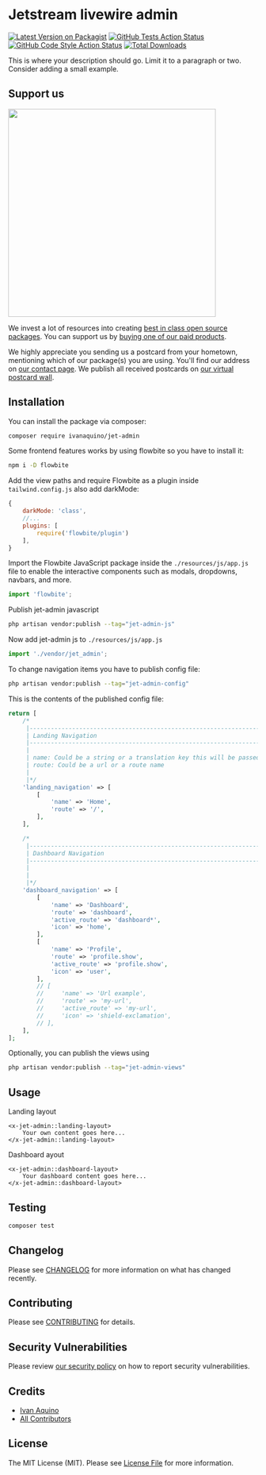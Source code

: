 # Jetstream livewire admin

[![Latest Version on Packagist](https://img.shields.io/packagist/v/ivanaquino/jet-admin.svg?style=flat-square)](https://packagist.org/packages/ivanaquino/jet-admin)
[![GitHub Tests Action Status](https://img.shields.io/github/actions/workflow/status/ivanaquino/jet-admin/run-tests.yml?branch=main&label=tests&style=flat-square)](https://github.com/ivanaquino/jet-admin/actions?query=workflow%3Arun-tests+branch%3Amain)
[![GitHub Code Style Action Status](https://img.shields.io/github/actions/workflow/status/ivanaquino/jet-admin/fix-php-code-style-issues.yml?branch=main&label=code%20style&style=flat-square)](https://github.com/ivanaquino/jet-admin/actions?query=workflow%3A"Fix+PHP+code+style+issues"+branch%3Amain)
[![Total Downloads](https://img.shields.io/packagist/dt/ivanaquino/jet-admin.svg?style=flat-square)](https://packagist.org/packages/ivanaquino/jet-admin)

This is where your description should go. Limit it to a paragraph or two. Consider adding a small example.

## Support us

[<img src="https://github-ads.s3.eu-central-1.amazonaws.com/jet-admin.jpg?t=1" width="419px" />](https://spatie.be/github-ad-click/jet-admin)

We invest a lot of resources into creating [best in class open source packages](https://spatie.be/open-source). You can support us by [buying one of our paid products](https://spatie.be/open-source/support-us).

We highly appreciate you sending us a postcard from your hometown, mentioning which of our package(s) you are using. You'll find our address on [our contact page](https://spatie.be/about-us). We publish all received postcards on [our virtual postcard wall](https://spatie.be/open-source/postcards).

## Installation

You can install the package via composer:

```bash
composer require ivanaquino/jet-admin
```

Some frontend features works by using flowbite so you have to install it:

```bash
npm i -D flowbite
```

Add the view paths and require Flowbite as a plugin inside `tailwind.config.js` also add darkMode:

```js
{
    darkMode: 'class',
    //...
    plugins: [
        require('flowbite/plugin')
    ],
}
```

Import the Flowbite JavaScript package inside the `./resources/js/app.js` file to enable the interactive components such as modals, dropdowns, navbars, and more.

```js
import 'flowbite';
```

Publish jet-admin javascript

```bash
php artisan vendor:publish --tag="jet-admin-js"
```

Now add jet-admin js to `./resources/js/app.js`

```js
import './vendor/jet_admin';
```

To change navigation items you have to publish config file:

```bash
php artisan vendor:publish --tag="jet-admin-config"
```

This is the contents of the published config file:

```php
return [
    /*
     |--------------------------------------------------------------------------
     | Landing Navigation
     |--------------------------------------------------------------------------
     |
     | name: Could be a string or a translation key this will be passed through the __() function
     | route: Could be a url or a route name
     |
     |*/
    'landing_navigation' => [
        [
            'name' => 'Home',
            'route' => '/',
        ],
    ],

    /*
     |--------------------------------------------------------------------------
     | Dashboard Navigation
     |--------------------------------------------------------------------------
     |
     |
     |*/
    'dashboard_navigation' => [
        [
            'name' => 'Dashboard',
            'route' => 'dashboard',
            'active_route' => 'dashboard*',
            'icon' => 'home',
        ],
        [
            'name' => 'Profile',
            'route' => 'profile.show',
            'active_route' => 'profile.show',
            'icon' => 'user',
        ],
        // [
        //     'name' => 'Url example',
        //     'route' => 'my-url',
        //     'active_route' => 'my-url',
        //     'icon' => 'shield-exclamation',
        // ],
    ],
];
```

Optionally, you can publish the views using

```bash
php artisan vendor:publish --tag="jet-admin-views"
```

## Usage

Landing layout

```blade
<x-jet-admin::landing-layout>
    Your own content goes here...
</x-jet-admin::landing-layout>
```

Dashboard ayout

```blade
<x-jet-admin::dashboard-layout>
    Your dashboard content goes here...
</x-jet-admin::dashboard-layout>
```

## Testing

```bash
composer test
```

## Changelog

Please see [CHANGELOG](CHANGELOG.md) for more information on what has changed recently.

## Contributing

Please see [CONTRIBUTING](CONTRIBUTING.md) for details.

## Security Vulnerabilities

Please review [our security policy](../../security/policy) on how to report security vulnerabilities.

## Credits

- [Ivan Aquino](https://github.com/IvanAquino)
- [All Contributors](../../contributors)

## License

The MIT License (MIT). Please see [License File](LICENSE.md) for more information.
